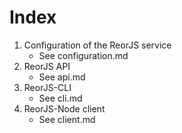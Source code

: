 Index
=====

1. Configuration of the ReorJS service
   - See configuration.md
2. ReorJS API
   - See api.md
3. ReorJS-CLI
   - See cli.md
4. ReorJS-Node client
   - See client.md
